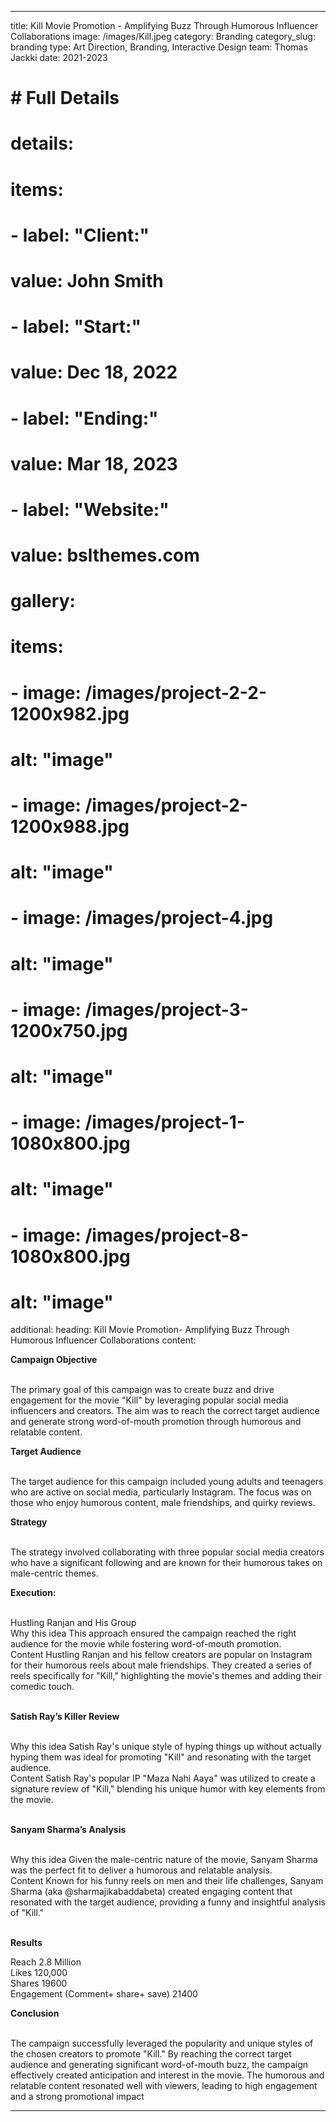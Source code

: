 ---
title: Kill Movie Promotion - Amplifying Buzz Through Humorous Influencer Collaborations
image: /images/Kill.jpeg
category: Branding
category_slug: branding
type: Art Direction, Branding, Interactive Design
team: Thomas Jackki
date: 2021-2023

# # Full Details
# details:
#   items:
#     - label: "Client:"
#       value: John Smith
#     - label: "Start:"
#       value: Dec 18, 2022
#     - label: "Ending:"
#       value: Mar 18, 2023
#     - label: "Website:"
#       value: bslthemes.com

# gallery:
#   items:
#     - image: /images/project-2-2-1200x982.jpg
#       alt: "image"
#     - image: /images/project-2-1200x988.jpg
#       alt: "image"
#     - image: /images/project-4.jpg
#       alt: "image"
#     - image: /images/project-3-1200x750.jpg
#       alt: "image"
#     - image: /images/project-1-1080x800.jpg
#       alt: "image"
#     - image: /images/project-8-1080x800.jpg
#       alt: "image"

additional:
  heading: Kill Movie Promotion- Amplifying Buzz Through Humorous Influencer Collaborations
  content: 
    <p><strong>Campaign Objective</strong></p>
    <p><br>The primary goal of this campaign was to create buzz and drive engagement for the movie "Kill" by leveraging popular social media influencers and creators. The aim was to reach the correct target audience and generate strong word-of-mouth promotion through humorous and relatable content.</p>
    <p><strong>Target Audience</strong></p>
    <p><br>The target audience for this campaign included young adults and teenagers who are active on social media, particularly Instagram. The focus was on those who enjoy humorous content, male friendships, and quirky reviews.</p>
    <p><strong>Strategy</strong></p>
    <p><br>The strategy involved collaborating with three popular social media creators who have a significant following and are known for their humorous takes on male-centric themes.</p>
    <p><strong>Execution:</strong></p>
    <p><br>Hustling Ranjan and His Group<br>Why this idea This approach ensured the campaign reached the right audience for the movie while fostering word-of-mouth promotion.<br>Content Hustling Ranjan and his fellow creators are popular on Instagram for their humorous reels about male friendships. They created a series of reels specifically for "Kill," highlighting the movie's themes and adding their comedic touch.</p>
    <p><br><strong>Satish Ray&rsquo;s Killer Review</strong></p>
    <p><br>Why this idea Satish Ray's unique style of hyping things up without actually hyping them was ideal for promoting "Kill" and resonating with the target audience.<br>Content Satish Ray's popular IP "Maza Nahi Aaya" was utilized to create a signature review of "Kill," blending his unique humor with key elements from the movie.</p>
    <p><br><strong>Sanyam Sharma&rsquo;s Analysis</strong></p>
    <p><br>Why this idea Given the male-centric nature of the movie, Sanyam Sharma was the perfect fit to deliver a humorous and relatable analysis.<br>Content Known for his funny reels on men and their life challenges, Sanyam Sharma (aka @sharmajikabaddabeta) created engaging content that resonated with the target audience, providing a funny and insightful analysis of "Kill."</p>
    <p><br><strong>Results</strong></p>
    <p>Reach 2.8 Million<br>Likes 120,000<br>Shares 19600<br>Engagement (Comment+ share+ save)  21400</p>
    <p><strong>Conclusion</strong></p>
    <p><br>The campaign successfully leveraged the popularity and unique styles of the chosen creators to promote "Kill." By reaching the correct target audience and generating significant word-of-mouth buzz, the campaign effectively created anticipation and interest in the movie. The humorous and relatable content resonated well with viewers, leading to high engagement and a strong promotional impact</p>

   

   ---